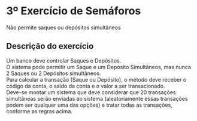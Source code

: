 # 3º Exercício de Semáforos
Não permite saques ou depósitos simultâneos

## Descrição do exercício
Um banco deve controlar Saques e Depósitos. <br>
O sistema pode permitir um Saque e um Depósito Simultâneos, mas nunca 2 Saques ou 2 Depósitos simultâneos. <br>
Para calcular a transação (Saque ou Depósito), o método deve receber o código da conta, o saldo da conta e o valor a ser transacionado. <br>
Deve-se montar um sistema que deve considerar que 20 transações simultâneas serão enviadas ao sistema (aleatoriamente essas transações podem ser qualquer uma das opções) e tratar todas as transações, conforme as regras acima.

